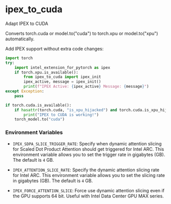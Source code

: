 # ipex_to_cuda
Adapt IPEX to CUDA


Converts torch.cuda or model.to("cuda") to torch.xpu or model.to("xpu") automatically.  

Add IPEX support without extra code changes:
```python
import torch
try:
    import intel_extension_for_pytorch as ipex
    if torch.xpu.is_available():
        from ipex_to_cuda import ipex_init
        ipex_active, message = ipex_init()
        print(f"IPEX Active: {ipex_active} Message: {message}")
except Exception:
    pass

if torch.cuda.is_available():
    if hasattr(torch.cuda, "is_xpu_hijacked") and torch.cuda.is_xpu_hijacked:
        print("IPEX to CUDA is working!")
    torch_model.to("cuda")
```



### Environment Variables

- `IPEX_SDPA_SLICE_TRIGGER_RATE`: Specify when dynamic attention slicing for Scaled Dot Product Attention should get triggered for Intel ARC. This environment variable allows you to set the trigger rate in gigabytes (GB). The default is `4` GB.

- `IPEX_ATTENTION_SLICE_RATE`: Specify the dynamic attention slicing rate for Intel ARC. This environment variable allows you to set the slicing rate in gigabytes (GB). The default is `4` GB.

- `IPEX_FORCE_ATTENTION_SLICE`: Force use dynamic attention slicing even if the GPU supports 64 bit. Useful with Intel Data Center GPU MAX series.
